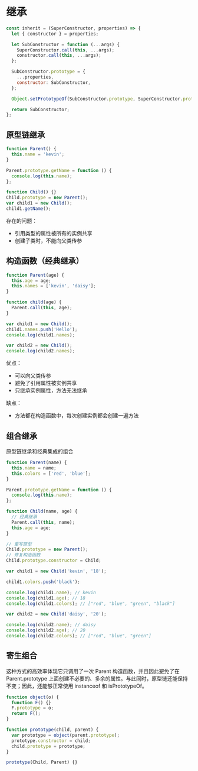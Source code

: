 # 继承

```js
const inherit = (SuperConstructor, properties) => {
  let { constructor } = properties;

  let SubConstructor = function (...args) {
    SuperConstructor.call(this, ...args);
    constructor.call(this, ...args);
  };

  SubConstructor.prototype = {
    ...properties,
    constructor: SubConstructor,
  };

  Object.setPrototypeOf(SubConstructor.prototype, SuperConstructor.prototype);

  return SubConstructor;
};
```

## 原型链继承

```js
function Parent() {
  this.name = 'kevin';
}

Parent.prototype.getName = function () {
  console.log(this.name);
};

function Child() {}
Child.prototype = new Parent();
var child1 = new Child();
child1.getName();
```

存在的问题：

- 引用类型的属性被所有的实例共享
- 创建子类时，不能向父类传参

## 构造函数（经典继承）

```js
function Parent(age) {
  this.age = age;
  this.names = ['kevin', 'daisy'];
}

function child(age) {
  Parent.call(this, age);
}

var child1 = new Child();
child1.names.push('Hello');
console.log(child1.names);

var child2 = new Child();
console.log(child2.names);
```

优点：

- 可以向父类传参
- 避免了引用属性被实例共享
- 只继承实例属性，方法无法继承

缺点：

- 方法都在构造函数中，每次创建实例都会创建一遍方法

## 组合继承

原型链继承和经典集成的组合

```js
function Parent(name) {
  this.name = name;
  this.colors = ['red', 'blue'];
}

Parent.prototype.getName = function () {
  console.log(this.name);
};

function Child(name, age) {
  // 经典继承
  Parent.call(this, name);
  this.age = age;
}

// 重写原型
Child.prototype = new Parent();
// 修复构造函数
Child.prototype.constructor = Child;

var child1 = new Child('kevin', '18');

child1.colors.push('black');

console.log(child1.name); // kevin
console.log(child1.age); // 18
console.log(child1.colors); // ["red", "blue", "green", "black"]

var child2 = new Child('daisy', '20');

console.log(child2.name); // daisy
console.log(child2.age); // 20
console.log(child2.colors); // ["red", "blue", "green"]
```

## 寄生组合

这种方式的高效率体现它只调用了一次 Parent 构造函数，并且因此避免了在 Parent.prototype 上面创建不必要的、多余的属性。与此同时，原型链还能保持不变；因此，还能够正常使用 instanceof 和 isPrototypeOf。

```js
function object(o) {
  function F() {}
  F.prototype = o;
  return F();
}

function prototype(child, parent) {
  var prototype = object(parent.prototype);
  prototype.constructor = child;
  child.prototype = prototype;
}

prototype(Child, Parent) {}
```
